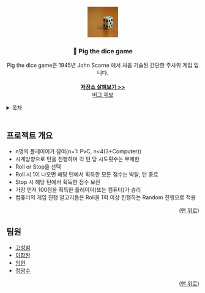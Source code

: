 <div id="top"></div>



<br>
<div align="center">
  <a href="https://github.com/kingwangjks/pig_the_dice_game">
    <img src="https://github.com/kingwangjks/pig_the_dice_game/blob/main/pig.jpg" alt="Logo" width="80" height="80">
  </a>

  <h3 align="center">🎲 Pig the dice game</h3>

  <p align="center">
    Pig the dice game은 1945년 John Scarne 에서 처음 기술된 간단한 주사위 게임 입니다.
    <br>
    <br>
    <a href="https://github.com/kingwangjks/pig_the_dice_game"><strong>저장소 살펴보기 >></strong></a>
    <br>
    <a href="https://github.com/kingwangjks/pig_the_dice_game/issues">버그 제보</a>
  </p>
</div>



<details>
  <summary> 목차 </summary>
  <ol>
    <li><a href="#프로젝트 개요">프로젝트 개요</a></li>
    <li><a href="#팀원">팀원</a></li>
</details>
<br>



## 프로젝트 개요
  - n명의 플레이어가 참여(n=1: PvC, n<4(3+Computer))
  - 시계방향으로 턴을 진행하며 각 턴 당 시도횟수는 무제한
  - Roll or Stop을 선택
  - Roll 시 1이 나오면 해당 턴에서 획득한 모든 점수는 박탈, 턴 종료
  - Stop 시 해당 턴에서 획득한 점수 보전
  - 가장 먼저 100점을 획득한 플레이어(또는 컴퓨터)가 승리
  - 컴퓨터의 게임 진행 알고리듬은 Roll을 1회 이상 진행하는 Random 진행으로 적용

<p align="right">(<a href="#top">맨 위로</a>)</p>


## 팀원
  - [고성범](https://github.com/SeongBeomKo)
  - [이창완](https://github.com/pierrecw)
  - [임현](https://github.com/HyunIm)
  - [정광수](https://github.com/hehahihang)

<p align="right">(<a href="#top">맨 위로</a>)</p>
